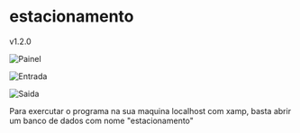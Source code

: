 # estacionamento
v1.2.0


![Painel](https://up117br.screenrec.com/images/f_fFAbq7UrXJNpdS6ZglkBaGHm8w925PT0.png)

![Entrada](https://up117br.screenrec.com/images/f_EvnmsogBcNiCRkWjHu5rAYzb2pVI7tyG.png)

![Saida](https://up117br.screenrec.com/images/f_RcLuaxz8osQZ3neYDVEmdb5rXUgIwOTi.png)


Para exercutar o programa na sua maquina localhost com xamp, basta abrir um banco de dados com nome "estacionamento"
